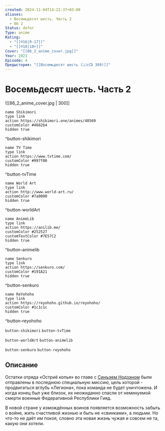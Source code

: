 ```yaml
---
created: 2024-11-04T14:22:37+03:00
aliases:
  - Восемьдесят шесть. Часть 2
  - 86 2
Status: defer
Type: anime
Rating:
  - "[[®️16|R-17]]"
  - "[[®️18|18+]]"
Cover: "[[86_2_anime_cover.jpg]]"
Year: 2021
Episode: 4
Предыстория: "[[Восемьдесят шесть (🇯🇵📺 389)]]"
---
```


# Восемьдесят шесть. Часть 2

![[86_2_anime_cover.jpg | 300]]

```button
name Shikimori
type link
action https://shikimori.one/animes/48569
customColor #4682b4
hidden true
```
^button-shikimori

```button
name TV Time
type link
action https://www.tvtime.com/
customColor #997f00
hidden true
```
^button-tvTime

```button
name World Art
type link
action http://www.world-art.ru/
customColor #7a0000
hidden true
```
^button-worldArt

```button
name AnimeLib
type link
action https://anilib.me/
customColor #252527
customTextColor #7E57C2
hidden true
```
^button-animelib

```button
name Senkuro
type link
action https://senkuro.com/
customColor #191A21
hidden true
```
^button-senkuro

```button
name ReYohoho
type link
action https://reyohoho.github.io/reyohoho/
customColor #1c1c1c
hidden true
```
^button-reyohoho

`button-shikimori` `button-tvTime`

`button-worldArt` `button-animelib`

`button-senkuro` `button-reyohoho`

## Описание

Остатки отряда «Остриё копья» во главе с [Синъэем Нодзэном](https://shikimori.one/characters/150823-shinei-nouzen) были отправлены в последнюю специальную миссию, цель которой - продвигаться вглубь «Легиона», пока команда не будет уничтожена. И когда конец был уже близок, их неожиданно спасли от неминуемой смерти военные Федеративной Республики Гияд. 

В новой стране у измождённых воинов появляется возможность забыть о войне, жить счастливой жизнью и быть не «свинками», а людьми. Но что-то не даёт им покоя, словно эта новая жизнь чужая и совсем не та, какую они хотели.
